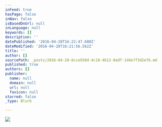 ```yaml
---
inFeed: true
hasPage: false
inNav: false
isBasedOnUrl: null
inLanguage: null
keywords: []
description: ''
datePublished: '2016-04-28T16:22:47.680Z'
dateModified: '2016-04-28T16:21:56.562Z'
title: ''
author: []
sourcePath: _posts/2016-04-28-8cce938d-4c18-4b12-8edf-1d4e7f3d2e7b.md
published: true
authors: []
publisher:
  name: null
  domain: null
  url: null
  favicon: null
starred: false
_type: Blurb

---
```

![](https://the-grid-user-content.s3-us-west-2.amazonaws.com/cc2b82c3-946d-4f99-9324-5c805561d278.jpg)